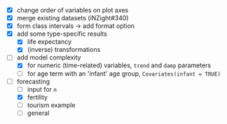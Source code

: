 - [x] change order of variables on plot axes
- [x] merge existing datasets (iNZight#340)
- [x] form class intervals -> add format option
- [x] add some type-specific results
    - [x] life expectancy
    - [x] (inverse) transformations
- [ ] add model complexity
    - [x] for numeric (time-related) variables, `trend` and `damp` parameters
    - [ ] for age term with an 'infant' age group, `Covariates(infant = TRUE)`
- [ ] forecasting
  - [ ] input for `n`
  - [x] fertility
  - [ ] tourism example
  - [ ] general
